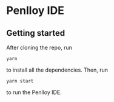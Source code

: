 # Penlloy IDE

## Getting started

After cloning the repo, run

```
yarn
```

to install all the dependencies. Then, run

```
yarn start
```

to run the Penlloy IDE.
